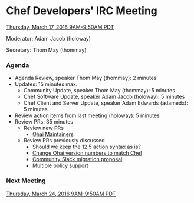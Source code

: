 # Chef Developers' IRC Meeting

[Thursday, March 17, 2016 9AM-9:50AM PDT](http://everytimezone.com/#2016-03-17,240,cn3)

Moderator:  Adam Jacob (holoway)

Secretary:  Thom May (thommay)

### Agenda
* Agenda Review, speaker Thom May (thommay): 2 minutes
* Updates: 15 minutes max.
  * Community Update, speaker Thom May (thommay): 5 minutes
  * Chef Software Update, speaker Adam Jacob (holoway): 5 minutes
  * Chef Client and Server Update, speaker Adam Edwards (adamedx): 5 minutes
* Review action items from last meeting (holoway): 5 minutes
* Review PRs:  35 minutes
  * Review new PRs
    - [Ohai Maintainers](https://github.com/chef/chef/pull/4634)
  * Review PRs previously discussed
    - [Should we keep the 12.5 action syntax as is?](https://github.com/chef/chef/issues/4672)
    - [Change Ohai version numbers to match Chef](https://github.com/chef/chef-rfc/pull/193)
    - [Community Slack migration proposal](https://github.com/chef/chef-rfc/pull/191)
    - [Multiple policy support](https://github.com/chef/chef-rfc/pull/187)

### Next Meeting

[Thursday, March 24, 2016 9AM-9:50AM PDT](http://everytimezone.com/#2016-3-17,240,cn3)
